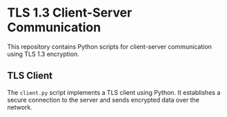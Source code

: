 # TLS 1.3 Client-Server Communication

This repository contains Python scripts for  client-server communication using TLS 1.3 encryption.

## TLS Client

The `client.py` script implements a TLS client using Python. It establishes a secure connection to the server and sends encrypted data over the network.
